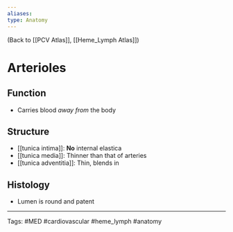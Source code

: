 ```yaml
---
aliases: 
type: Anatomy
---
```


(Back to [[PCV Atlas]], [[Heme_Lymph Atlas]])

# Arterioles
## Function
- Carries blood _away from_ the body
## Structure
- [[tunica intima]]: **No** internal elastica
- [[tunica media]]: Thinner than that of arteries
- [[tunica adventitia]]: Thin, blends in
## Histology
- Lumen is round and patent

---
Tags: #MED #cardiovascular #heme_lymph #anatomy 